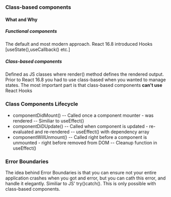 ### Class-based components
#### What and Why
##### Functional components
The default and most modern approach. React 16.8 introduced Hooks [useState(),useCallback() etc.]
##### Class-based components
Defined as JS classes where render() method defines the rendered output. Prior to React 16.8 you had to use class-based when you wanted to manage states. The most important part is that class-based components <b>can't use</b> React Hooks
### Class Components Lifecycle
- componentDidMount()
-- Called once a component mounter - was rendered
-- Similiar to useEffect()
- componentDiDUpdate()
-- Called when component is updated - re-evaluated and re-rendered
-- useEffect() with dependency array
- componentWillUnmount()
-- Called right before a component is unmounted - right before removed from DOM
-- Cleanup function in useEffect()
### Error Boundaries
The idea behind Error Boundaries is that you can ensure not your entire application crashes when you got and error, but you can cath this error, and handle it elegantly. Similiar to JS' try()catch(). This is only possible with class-based components.